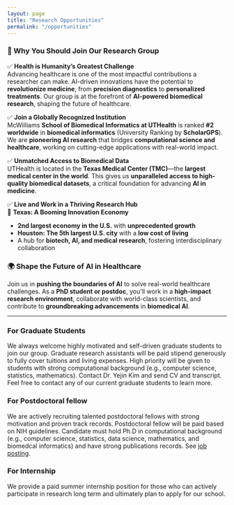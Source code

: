 ```yaml
---
layout: page
title: "Research Opportunities"
permalink: "/opportunities"
---
```



### 🔹 Why You Should Join Our Research Group

✅ **Health is Humanity’s Greatest Challenge**  
Advancing healthcare is one of the most impactful contributions a researcher can make. AI-driven innovations have the potential to **revolutionize medicine**, from **precision diagnostics** to **personalized treatments**. Our group is at the forefront of **AI-powered biomedical research**, shaping the future of healthcare.  

✅ **Join a Globally Recognized Institution**  
McWilliams **School of Biomedical Informatics at UTHealth** is ranked **#2 worldwide** in **biomedical informatics** (University Ranking by **ScholarGPS**). We are **pioneering AI research** that bridges **computational science and healthcare**, working on cutting-edge applications with real-world impact.  

✅ **Unmatched Access to Biomedical Data**  
UTHealth is located in the **Texas Medical Center (TMC)**—the **largest medical center in the world**. This gives us **unparalleled access to high-quality biomedical datasets**, a critical foundation for advancing **AI in medicine**.  

✅ **Live and Work in a Thriving Research Hub**  
📍 **Texas: A Booming Innovation Economy**  
- **2nd largest economy in the U.S.** with **unprecedented growth**  
- **Houston: The 5th largest U.S. city** with a **low cost of living**  
- A hub for **biotech, AI, and medical research**, fostering interdisciplinary collaboration  

### 🌍 **Shape the Future of AI in Healthcare**  
Join us in **pushing the boundaries of AI** to solve real-world healthcare challenges. As a **PhD student or postdoc**, you'll work in a **high-impact research environment**, collaborate with world-class scientists, and contribute to **groundbreaking advancements** in **biomedical AI**.  


---

### For Graduate Students
We always welcome highly motivated and self-driven graduate students to join our group. Graduate research assistants will be paid stipend generously to fully cover tuitions and living expenses. High priority will be given to students with strong computational background (e.g., computer science, statistics, mathematics). Contact Dr. Yejin Kim and send CV and transcript. Feel free to contact any of our current graduate students to learn more.

### For Postdoctoral fellow
We are actively recruiting talented postdoctoral fellows with strong motivation and proven track records. Postdoctoral fellow will be paid based on NIH guidelines. Candidate must hold Ph.D in computational background (e.g., computer science, statistics, data science, mathematics, and biomedcal informatics) and have strong publications records. See [job posting](https://careers.uth.tmc.edu/us/en/job/2500001F/Postdoctoral-Research-Fellow-Biomedical-Informatics).

### For Internship
We provide a paid summer internship position for those who can actively participate in research long term and ultimately plan to apply for our school. 